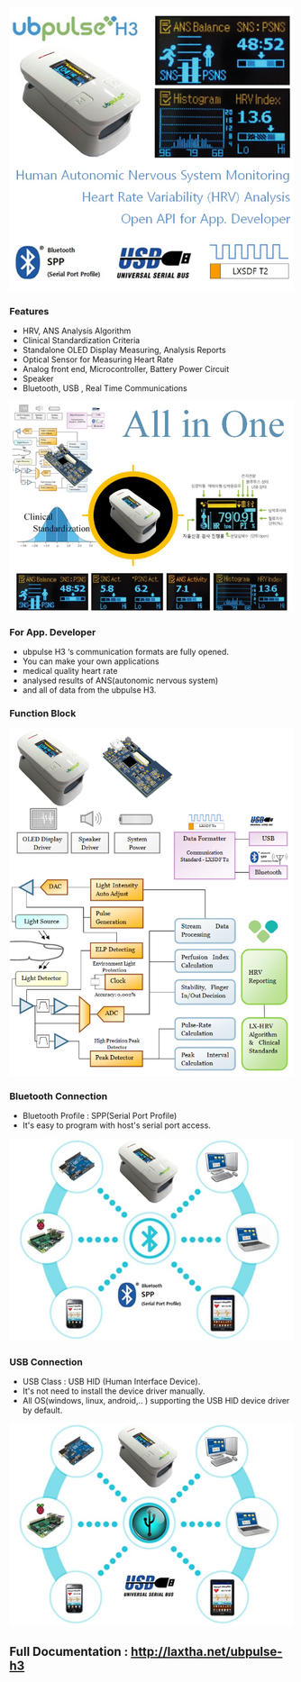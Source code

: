 
![ubpulse H3](images/VISD-53M1_Featured_Full_ubpulse-H3_780x780.jpg)
### Features 
- HRV, ANS Analysis Algorithm
- Clinical Standardization Criteria
- Standalone OLED Display Measuring, Analysis Reports
- Optical Sensor for Measuring Heart Rate
- Analog front end, Microcontroller, Battery Power Circuit
- Speaker
- Bluetooth, USB , Real Time Communications


![All in One](images/VISD-54_All-in-One_ubpulse-H3_780x580.jpg)

### For App. Developer 
- ubpulse H3 ‘s communication formats are fully opened.
- You can make your own applications  
- medical quality heart rate
- analysed results of ANS(autonomic nervous system)
- and all of data from the ubpulse H3.

### Function Block
![Function Block](images/VISD-55M1_Function_Block_ubpulse-H3_780x955.png)

### Bluetooth Connection
- Bluetooth Profile : SPP(Serial Port Profile)
- It's easy to program with host's serial port access. 

![Bluetooth](images/VISD-56_bluetooth_ubpulse_780x560.jpg)

### USB Connection
- USB Class : USB HID (Human Interface Device).
- It's not need to install the device driver manually. 
- All OS(windows, linux, android,.. ) supporting the USB HID device driver by default.

![USB](images/VISD-57_USB_ubpulse_780x560.jpg)

## Full Documentation : http://laxtha.net/ubpulse-h3
